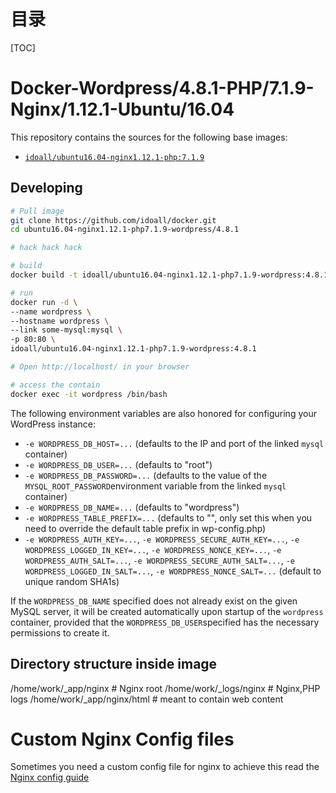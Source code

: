 # 目录

[TOC]

# Docker-Wordpress/4.8.1-PHP/7.1.9-Nginx/1.12.1-Ubuntu/16.04


This repository contains the sources for the following base images:
- [`idoall/ubuntu16.04-nginx1.12.1-php:7.1.9`](https://hub.docker.com/r/idoall/ubuntu16.04-nginx1.12.1-php/)


## Developing

```bash
# Pull image
git clone https://github.com/idoall/docker.git
cd ubuntu16.04-nginx1.12.1-php7.1.9-wordpress/4.8.1

# hack hack hack

# build
docker build -t idoall/ubuntu16.04-nginx1.12.1-php7.1.9-wordpress:4.8.1 .

# run
docker run -d \
--name wordpress \
--hostname wordpress \
--link some-mysql:mysql \
-p 80:80 \
idoall/ubuntu16.04-nginx1.12.1-php7.1.9-wordpress:4.8.1

# Open http://localhost/ in your browser

# access the contain
docker exec -it wordpress /bin/bash
```

The following environment variables are also honored for configuring your WordPress instance:

- `-e WORDPRESS_DB_HOST=...` (defaults to the IP and port of the linked `mysql` container)
- `-e WORDPRESS_DB_USER=...` (defaults to "root")
- `-e WORDPRESS_DB_PASSWORD=...` (defaults to the value of the `MYSQL_ROOT_PASSWORD`environment variable from the linked `mysql` container)
- `-e WORDPRESS_DB_NAME=...` (defaults to "wordpress")
- `-e WORDPRESS_TABLE_PREFIX=...` (defaults to "", only set this when you need to override the default table prefix in wp-config.php)
- `-e WORDPRESS_AUTH_KEY=...`, `-e WORDPRESS_SECURE_AUTH_KEY=...`, `-e WORDPRESS_LOGGED_IN_KEY=...`, `-e WORDPRESS_NONCE_KEY=...`, `-e WORDPRESS_AUTH_SALT=...`, `-e WORDPRESS_SECURE_AUTH_SALT=...`, `-e WORDPRESS_LOGGED_IN_SALT=...`, `-e WORDPRESS_NONCE_SALT=...` (default to unique random SHA1s)

If the `WORDPRESS_DB_NAME` specified does not already exist on the given MySQL server, it will be created automatically upon startup of the `wordpress` container, provided that the `WORDPRESS_DB_USER`specified has the necessary permissions to create it.

## Directory structure inside image

/home/work/_app/nginx # Nginx root
/home/work/_logs/nginx # Nginx,PHP logs
/home/work/_app/nginx/html # meant to contain web content


# Custom Nginx Config files

Sometimes you need a custom config file for nginx to achieve this read the [Nginx config guide](https://hub.docker.com/r/idoall/nginx/)

